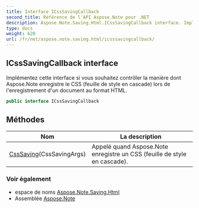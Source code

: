 ```yaml
---
title: Interface ICssSavingCallback
second_title: Référence de l'API Aspose.Note pour .NET
description: Aspose.Note.Saving.Html.ICssSavingCallback interface. Implémentez cette interface si vous souhaitez contrôler la manière dont Aspose.Note enregistre le CSS feuille de style en cascade lors de lenregistrement dun document au format HTML.
type: docs
weight: 620
url: /fr/net/aspose.note.saving.html/icsssavingcallback/
---
```

## ICssSavingCallback interface

Implémentez cette interface si vous souhaitez contrôler la manière dont Aspose.Note enregistre le CSS (feuille de style en cascade) lors de l'enregistrement d'un document au format HTML.

```csharp
public interface ICssSavingCallback
```

## Méthodes

| Nom | La description |
| --- | --- |
| [CssSaving](../../aspose.note.saving.html/icsssavingcallback/csssaving/)(CssSavingArgs) | Appelé quand Aspose.Note enregistre un CSS (feuille de style en cascade). |

### Voir également

* espace de noms [Aspose.Note.Saving.Html](../../aspose.note.saving.html/)
* Assemblée [Aspose.Note](../../)


